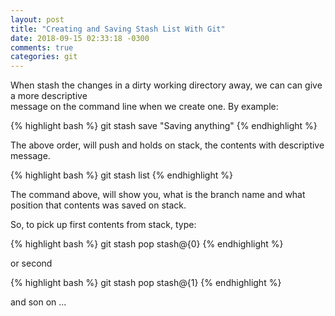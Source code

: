 ```yaml
---
layout: post
title: "Creating and Saving Stash List With Git"
date: 2018-09-15 02:33:18 -0300
comments: true
categories: git
---
```


When stash the changes in a dirty working directory away, we can can give a more descriptive<br>
message on the command line when we create one. By <!--more-->example:


{% highlight bash %}
git stash save "Saving anything"
{% endhighlight %}

The above order, will push and holds on stack, the contents with descriptive message.

{% highlight bash %}
git stash list
{% endhighlight %}

The command above, will show you, what is the branch name and what position that contents
was saved on stack.

So, to pick up first contents from stack, type:

{% highlight bash %}
git stash pop stash@{0}
{% endhighlight %}

or second

{% highlight bash %}
git stash pop stash@{1}
{% endhighlight %}

and son on ...
